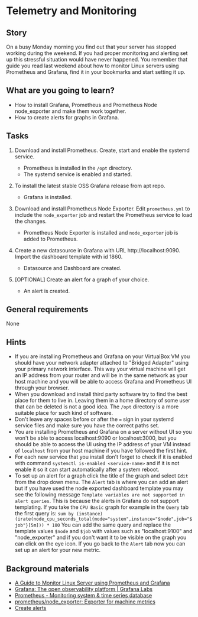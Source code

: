 # Telemetry and Monitoring

## Story

On a busy Monday morning you find out that your server has stopped working during the weekend. If you had proper monitoring and alerting set up this stressful situation would have never happened. You remember that guide you read last weekend about how to monitor Linux servers using Prometheus and Grafana, find it in your bookmarks and start setting it up.

## What are you going to learn?

- How to install Grafana, Prometheus and Prometheus Node node_exporter and make them work together.
- How to create alerts for graphs in Grafana.

## Tasks

1. Download and install Prometheus.
Create, start and enable the systemd service.
    - Prometheus is installed in the `/opt` directory. 
    - The systemd service is enabled and started.

2. To install the latest stable OSS Grafana release from apt repo.
    - Grafana is installed.

3. Download and install Prometheus Node Exporter. 
Edit `prometheus.yml` to include the `node_exporter` job and restart the Prometheus service to load the changes.
    - Prometheus Node Exporter is installed and `node_exporter` job is added to Prometheus.

4. Create a new datasource in Grafana with URL http://localhost:9090. Import the dashboard template with id 1860.
    - Datasource and Dashboard are created.

5. [OPTIONAL] Create an alert for a graph of your choice.
    - An alert is created.

## General requirements

None

## Hints

- If you are installing Prometheus and Grafana on your VirtualBox VM you should have your network adapter attached to "Bridged Adapter" using your primary network interface. This way your virtual machine will get an IP address from your router and will be in the same network as your host machine and you will be able to access Grafana and Prometheus UI through your browser.
- When you download and install third party software try to find the best place for them to live in. Leaving them in a home directory of some user that can be deleted is not a good idea. The `/opt` directory is a more suitable place for such kind of software.
- Don't leave any spaces before or after the `=` sign in your systemd service files and make sure you have the correct paths set.
- You are installing Prometheus and Grafana on a server without UI so you won't be able to access localhost:9090 or localhost:3000, but you should be able to access the UI using the IP address of your VM instead of `localhost` from your host machine if you have followed the first hint.
- For each new service that you install don't forget to check if it is enabled with command `systemctl is-enabled <service-name>` and if it is not enable it so it can start automatically after a system reboot.
- To set up an alert for a graph click the title of the graph and select `Edit` from the drop down menu. The `Alert` tab is where you can add an alert but if you have used the node exported dashboard template you may see the following message `Template variables are not supported in alert queries`. This is because the alerts in Grafana do not support templating.
If you take the `CPU Basic` graph for example in the `Query` tab the first query is:
`sum by (instance)(irate(node_cpu_seconds_total{mode="system",instance="$node",job="$job"}[5m])) * 100`
You can add the same query and replace the template values `$node` and `$job` with values such as "localhost:9100" and "node_exporter" and if you don't want it to be visible on the graph you can click on the eye icon. If you go back to the `Alert` tab now you can set up an alert for your new metric.

## Background materials

- <i class="far fa-exclamation"></i> [A Guide to Monitor Linux Server using Prometheus and Grafana](https://geekflare.com/prometheus-grafana-setup-for-linux/)
- <i class="far fa-exclamation"></i> [Grafana: The open observability platform | Grafana Labs](https://grafana.com/)
- <i class="far fa-exclamation"></i> [Prometheus - Monitoring system & time series database](https://prometheus.io/)
- <i class="far fa-exclamation"></i> [prometheus/node_exporter: Exporter for machine metrics](https://github.com/prometheus/node_exporter)
- <i class="far fa-exclamation"></i> [Create alerts](https://grafana.com/docs/grafana/latest/alerting/create-alerts/)
